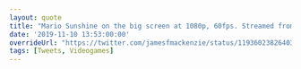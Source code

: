 ```yaml
---
layout: quote
title: "Mario Sunshine on the big screen at 1080p, 60fps. Streamed from PC using Dolphin, GameStream, Apple TV and Moonlight. Plays great! Super smooth, no apparent latency. Will get my whole #Gamecube catalog on here!"
date: '2019-11-10 13:53:00:00'
overrideUrl: "https://twitter.com/jamesfmackenzie/status/1193602382640373760?s=21"
tags: [Tweets, Videogames]
---
```


